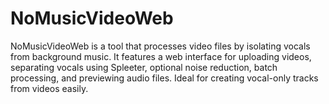 # NoMusicVideoWeb
NoMusicVideoWeb is a tool that processes video files by isolating vocals from background music. It features a web interface for uploading videos, separating vocals using Spleeter, optional noise reduction, batch processing, and previewing audio files. Ideal for creating vocal-only tracks from videos easily.
